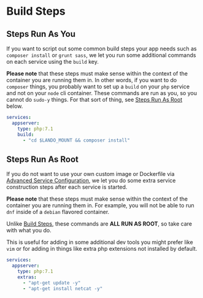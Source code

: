 Build Steps
===========

Steps Run As You
----------------

If you want to script out some common build steps your app needs such as `composer install` or `grunt sass`, we let you run some additional commands on each service using the `build` key.

**Please note** that these steps must make sense within the context of the container you are running them in. In other words, if you want to do `composer` things, you probably want to set up a `build` on your `php` service and not on your `node` cli container. These commands are run as you, so you cannot do `sudo-y` things. For that sort of thing, see [Steps Run As Root](#steps-run-as-root) below.

```yml
services:
  appserver:
    type: php:7.1
    build:
      - "cd $LANDO_MOUNT && composer install"
```

Steps Run As Root
----------------

If you do not want to use your own custom image or Dockerfile via [Advanced Service Configuration](./overrides.md), we let you do some extra service construction steps after each service is started.

**Please note** that these steps must make sense within the context of the container you are running them in. For example, you will not be able to run `dnf` inside of a `debian` flavored container.

Unlike [Build Steps](#build-steps), these commands are **ALL RUN AS ROOT**, so take care with what you do.

This is useful for adding in some additional dev tools you might prefer like `vim` or for adding in things like extra php extensions not installed by default.

```yml
services:
  appserver:
    type: php:7.1
    extras:
      - "apt-get update -y"
      - "apt-get install netcat -y"
```
